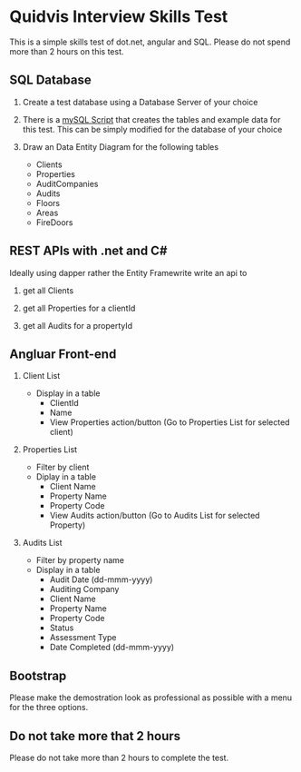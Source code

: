 # Quidvis Interview Skills Test

This is a simple skills test of dot.net, angular and SQL.  Please do not spend more than 2 hours on this test.

## SQL Database

1. Create a test database using a Database Server of your choice

2. There is a [mySQL Script](data) that creates the tables and example data for this test. This can be simply modified for the database of your choice

3. Draw an Data Entity Diagram for the following tables
   - Clients
   - Properties
   - AuditCompanies
   - Audits
   - Floors
   - Areas
   - FireDoors

## REST APIs with .net and C#

Ideally using dapper rather the Entity Framewrite write an api to

1. get all Clients

2. get all Properties for a clientId

3. get all Audits for a propertyId

## Angluar Front-end

1. Client List
   - Display in a table 
      - ClientId
      - Name
      - View Properties action/button (Go to Properties List for selected client)

2. Properties List
   - Filter by client
   - Diplay in a table
      - Client Name
      - Property Name
      - Property Code
      - View Audits action/button (Go to Audits List for selected Property)


3. Audits List
   - Filter by property name
   - Display in a table
      - Audit Date (dd-mmm-yyyy)
      - Auditing Company
      - Client Name
      - Property Name
      - Property Code
      - Status
      - Assessment Type
      - Date Completed (dd-mmm-yyyy)

## Bootstrap

Please make the demostration look as professional as possible with a menu for the three options.


## Do not take more that 2 hours

Please do not take more than 2 hours to complete the test.







